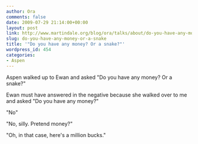 ```yaml
---
author: Ora
comments: false
date: 2009-07-29 21:14:00+00:00
layout: post
link: http://www.martindale.org/blog/ora/talks/about/do-you-have-any-money-or-a-snake
slug: do-you-have-any-money-or-a-snake
title: '"Do you have any money? Or a snake?"'
wordpress_id: 454
categories:
- Aspen
---
```


Aspen walked up to Ewan and asked "Do you have any money? Or a snake?"  
  
Ewan must have answered in the negative because she walked over to me and asked "Do you have any money?"  
  
"No"  
  
"No, silly. Pretend money?"  
  
"Oh, in that case, here's a million bucks."  

